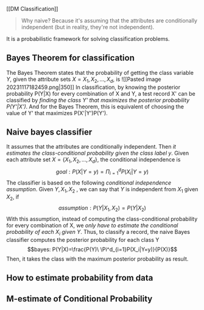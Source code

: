 [[DM Classification]]

> Why naive? Because it's assuming that the attributes are conditionally independent (but in reality, they're not independent).

It is a probabilistic framework for solving classification problems.
## Bayes Theorem for classification
The Bayes Theorem states that the probability of getting the class variable $Y$,
given the attribute sets $X={X_1,X_2,...,X_d}$, is
![[Pasted image 20231117182459.png|350]]
In classification, by knowing the posterior probability P(Y|X) for every combination of X and Y, a test record X' can be classified by *finding the class Y' that maximizes the posterior probability P(Y'|X')*.
And for the Bayes Theorem, this is equivalent of choosing the value of Y' that maximizes P(X'|Y')P(Y').

## Naive bayes classifier
It assumes that the attributes are conditionally independent.
Then *it estimates the class-conditional probability given the class label y*.
Given each attribute set $X=\{X_1,X_2,...,X_d\}$,
the conditional independence is$$goal: P(X|Y=y)=\Pi^d_{i=1}P(X_i|Y=y)$$The classifier is based on the following *conditional independence assumption*.
Given $Y,X_1,X_2$ , we can say that $Y$ is independent from $X_1$ given $X_2$, if $$assumption: P(Y|X_1,  X_2)=P(Y|X_2)$$With this assumption, instead of computing the class-conditional probability for every combination of X, we *only have to estimate the conditional probability of each $X_i$ given $Y$*.
Thus, to classify a record, the naive Bayes classifier computes the posterior probability for each class Y $$bayes: P(Y|X)=\frac{P(Y)\ \Pi^d_{i=1}P(X_i|Y=y)}{P(X)}$$Then, it takes the class with the maximum posterior probability as result.

## How to estimate probability from data


## M-estimate of Conditional Probability
